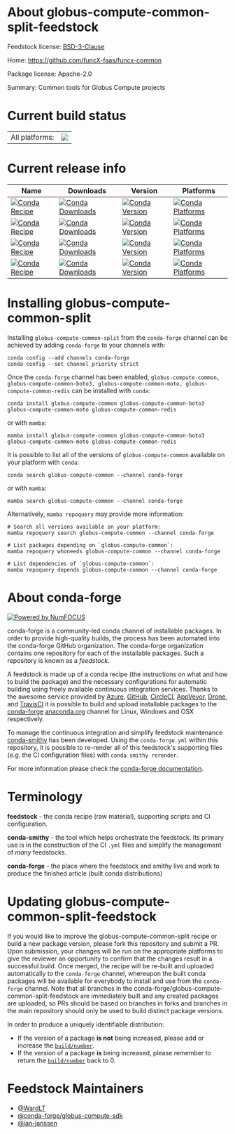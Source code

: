 About globus-compute-common-split-feedstock
===========================================

Feedstock license: [BSD-3-Clause](https://github.com/conda-forge/globus-compute-common-split-feedstock/blob/main/LICENSE.txt)

Home: https://github.com/funcX-faas/funcx-common

Package license: Apache-2.0

Summary: Common tools for Globus Compute projects

Current build status
====================


<table><tr><td>All platforms:</td>
    <td>
      <a href="https://dev.azure.com/conda-forge/feedstock-builds/_build/latest?definitionId=19555&branchName=main">
        <img src="https://dev.azure.com/conda-forge/feedstock-builds/_apis/build/status/globus-compute-common-split-feedstock?branchName=main">
      </a>
    </td>
  </tr>
</table>

Current release info
====================

| Name | Downloads | Version | Platforms |
| --- | --- | --- | --- |
| [![Conda Recipe](https://img.shields.io/badge/recipe-globus--compute--common-green.svg)](https://anaconda.org/conda-forge/globus-compute-common) | [![Conda Downloads](https://img.shields.io/conda/dn/conda-forge/globus-compute-common.svg)](https://anaconda.org/conda-forge/globus-compute-common) | [![Conda Version](https://img.shields.io/conda/vn/conda-forge/globus-compute-common.svg)](https://anaconda.org/conda-forge/globus-compute-common) | [![Conda Platforms](https://img.shields.io/conda/pn/conda-forge/globus-compute-common.svg)](https://anaconda.org/conda-forge/globus-compute-common) |
| [![Conda Recipe](https://img.shields.io/badge/recipe-globus--compute--common--boto3-green.svg)](https://anaconda.org/conda-forge/globus-compute-common-boto3) | [![Conda Downloads](https://img.shields.io/conda/dn/conda-forge/globus-compute-common-boto3.svg)](https://anaconda.org/conda-forge/globus-compute-common-boto3) | [![Conda Version](https://img.shields.io/conda/vn/conda-forge/globus-compute-common-boto3.svg)](https://anaconda.org/conda-forge/globus-compute-common-boto3) | [![Conda Platforms](https://img.shields.io/conda/pn/conda-forge/globus-compute-common-boto3.svg)](https://anaconda.org/conda-forge/globus-compute-common-boto3) |
| [![Conda Recipe](https://img.shields.io/badge/recipe-globus--compute--common--moto-green.svg)](https://anaconda.org/conda-forge/globus-compute-common-moto) | [![Conda Downloads](https://img.shields.io/conda/dn/conda-forge/globus-compute-common-moto.svg)](https://anaconda.org/conda-forge/globus-compute-common-moto) | [![Conda Version](https://img.shields.io/conda/vn/conda-forge/globus-compute-common-moto.svg)](https://anaconda.org/conda-forge/globus-compute-common-moto) | [![Conda Platforms](https://img.shields.io/conda/pn/conda-forge/globus-compute-common-moto.svg)](https://anaconda.org/conda-forge/globus-compute-common-moto) |
| [![Conda Recipe](https://img.shields.io/badge/recipe-globus--compute--common--redis-green.svg)](https://anaconda.org/conda-forge/globus-compute-common-redis) | [![Conda Downloads](https://img.shields.io/conda/dn/conda-forge/globus-compute-common-redis.svg)](https://anaconda.org/conda-forge/globus-compute-common-redis) | [![Conda Version](https://img.shields.io/conda/vn/conda-forge/globus-compute-common-redis.svg)](https://anaconda.org/conda-forge/globus-compute-common-redis) | [![Conda Platforms](https://img.shields.io/conda/pn/conda-forge/globus-compute-common-redis.svg)](https://anaconda.org/conda-forge/globus-compute-common-redis) |

Installing globus-compute-common-split
======================================

Installing `globus-compute-common-split` from the `conda-forge` channel can be achieved by adding `conda-forge` to your channels with:

```
conda config --add channels conda-forge
conda config --set channel_priority strict
```

Once the `conda-forge` channel has been enabled, `globus-compute-common, globus-compute-common-boto3, globus-compute-common-moto, globus-compute-common-redis` can be installed with `conda`:

```
conda install globus-compute-common globus-compute-common-boto3 globus-compute-common-moto globus-compute-common-redis
```

or with `mamba`:

```
mamba install globus-compute-common globus-compute-common-boto3 globus-compute-common-moto globus-compute-common-redis
```

It is possible to list all of the versions of `globus-compute-common` available on your platform with `conda`:

```
conda search globus-compute-common --channel conda-forge
```

or with `mamba`:

```
mamba search globus-compute-common --channel conda-forge
```

Alternatively, `mamba repoquery` may provide more information:

```
# Search all versions available on your platform:
mamba repoquery search globus-compute-common --channel conda-forge

# List packages depending on `globus-compute-common`:
mamba repoquery whoneeds globus-compute-common --channel conda-forge

# List dependencies of `globus-compute-common`:
mamba repoquery depends globus-compute-common --channel conda-forge
```


About conda-forge
=================

[![Powered by
NumFOCUS](https://img.shields.io/badge/powered%20by-NumFOCUS-orange.svg?style=flat&colorA=E1523D&colorB=007D8A)](https://numfocus.org)

conda-forge is a community-led conda channel of installable packages.
In order to provide high-quality builds, the process has been automated into the
conda-forge GitHub organization. The conda-forge organization contains one repository
for each of the installable packages. Such a repository is known as a *feedstock*.

A feedstock is made up of a conda recipe (the instructions on what and how to build
the package) and the necessary configurations for automatic building using freely
available continuous integration services. Thanks to the awesome service provided by
[Azure](https://azure.microsoft.com/en-us/services/devops/), [GitHub](https://github.com/),
[CircleCI](https://circleci.com/), [AppVeyor](https://www.appveyor.com/),
[Drone](https://cloud.drone.io/welcome), and [TravisCI](https://travis-ci.com/)
it is possible to build and upload installable packages to the
[conda-forge](https://anaconda.org/conda-forge) [anaconda.org](https://anaconda.org/)
channel for Linux, Windows and OSX respectively.

To manage the continuous integration and simplify feedstock maintenance
[conda-smithy](https://github.com/conda-forge/conda-smithy) has been developed.
Using the ``conda-forge.yml`` within this repository, it is possible to re-render all of
this feedstock's supporting files (e.g. the CI configuration files) with ``conda smithy rerender``.

For more information please check the [conda-forge documentation](https://conda-forge.org/docs/).

Terminology
===========

**feedstock** - the conda recipe (raw material), supporting scripts and CI configuration.

**conda-smithy** - the tool which helps orchestrate the feedstock.
                   Its primary use is in the construction of the CI ``.yml`` files
                   and simplify the management of *many* feedstocks.

**conda-forge** - the place where the feedstock and smithy live and work to
                  produce the finished article (built conda distributions)


Updating globus-compute-common-split-feedstock
==============================================

If you would like to improve the globus-compute-common-split recipe or build a new
package version, please fork this repository and submit a PR. Upon submission,
your changes will be run on the appropriate platforms to give the reviewer an
opportunity to confirm that the changes result in a successful build. Once
merged, the recipe will be re-built and uploaded automatically to the
`conda-forge` channel, whereupon the built conda packages will be available for
everybody to install and use from the `conda-forge` channel.
Note that all branches in the conda-forge/globus-compute-common-split-feedstock are
immediately built and any created packages are uploaded, so PRs should be based
on branches in forks and branches in the main repository should only be used to
build distinct package versions.

In order to produce a uniquely identifiable distribution:
 * If the version of a package **is not** being increased, please add or increase
   the [``build/number``](https://docs.conda.io/projects/conda-build/en/latest/resources/define-metadata.html#build-number-and-string).
 * If the version of a package **is** being increased, please remember to return
   the [``build/number``](https://docs.conda.io/projects/conda-build/en/latest/resources/define-metadata.html#build-number-and-string)
   back to 0.

Feedstock Maintainers
=====================

* [@WardLT](https://github.com/WardLT/)
* [@conda-forge/globus-compute-sdk](https://github.com/orgs/conda-forge/teams/globus-compute-sdk/)
* [@jan-janssen](https://github.com/jan-janssen/)


